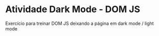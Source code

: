 # Atividade Dark Mode - DOM JS

Exercício para treinar DOM JS deixando a página em dark mode / light mode
